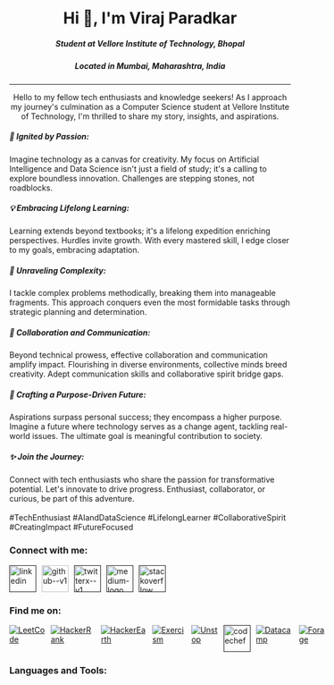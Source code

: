 <h1  align="center">Hi 👋, I'm Viraj Paradkar</h1>

<h5  align="center">Student at Vellore Institute of Technology, Bhopal</h3>
<h5  align="center">Located in Mumbai, Maharashtra, India </h3>

---

<p align="center">
Hello to my fellow tech enthusiasts and knowledge seekers! As I approach my journey's culmination as a Computer Science student at Vellore Institute of Technology, I'm thrilled to share my story, insights, and aspirations.

<h5>🌟 Ignited by Passion:</h5>
Imagine technology as a canvas for creativity. My focus on Artificial Intelligence and Data Science isn't just a field of study; it's a calling to explore boundless innovation. Challenges are stepping stones, not roadblocks.

<h5>💡 Embracing Lifelong Learning:</h5>
Learning extends beyond textbooks; it's a lifelong expedition enriching perspectives. Hurdles invite growth. With every mastered skill, I edge closer to my goals, embracing adaptation.

<h5>🧩 Unraveling Complexity:</h5>
I tackle complex problems methodically, breaking them into manageable fragments. This approach conquers even the most formidable tasks through strategic planning and determination.

<h5>🤝 Collaboration and Communication:</h5>
Beyond technical prowess, effective collaboration and communication amplify impact. Flourishing in diverse environments, collective minds breed creativity. Adept communication skills and collaborative spirit bridge gaps.

<h5>🚀 Crafting a Purpose-Driven Future:</h5>
Aspirations surpass personal success; they encompass a higher purpose. Imagine a future where technology serves as a change agent, tackling real-world issues. The ultimate goal is meaningful contribution to society.

<h5>✨ Join the Journey:</h5>
Connect with tech enthusiasts who share the passion for transformative potential. Let's innovate to drive progress. Enthusiast, collaborator, or curious, be part of this adventure.

<br>
<br>
<h9>#TechEnthusiast #AIandDataScience #LifelongLearner #CollaborativeSpirit #CreatingImpact #FutureFocused</h9>

<p>

<h3  align="left">Connect with me:</h3>

<div style="display: flex;">
    <a href="" target="_blank" style="padding-right:10px">
        <img width="48" height="48" src="https://img.icons8.com/color/48/linkedin.png" alt="linkedin"/>
    </a>
    <a href="https://github.com/SpaceCoder96" target="_blank" style="padding-right:10px">
        <img width="48" height="48" src="https://img.icons8.com/color/48/github--v1.png" alt="github--v1"/>
    </a>
    <a href="" target="_blank" style="padding-right:10px">
        <img width="48" height="48" src="https://img.icons8.com/color/48/twitterx--v1.png" alt="twitterx--v1"/>
    </a>
    <a href="" target="_blank" style="padding-right:10px">
        <img width="48" height="48" src="https://img.icons8.com/color/48/medium-logo.png" alt="medium-logo"/>
    </a>
    <a href="" target="_blank" style="padding-right:10px">
        <img width="48" height="48" src="https://img.icons8.com/color/48/stackoverflow.png" alt="stackoverflow"/>
    </a>
</div>

<h3  align="left">Find me on:</h3>

<div style="display: flex;">
    <a href="" target="_blank" style="padding-right:10px">
        <img src="https://cdn.iconscout.com/icon/free/png-48/free-leetcode-3628885-3030025.png?f=webp&w=256" alt="LeetCode">
    </a>
    <a href="" target="_blank" style="padding-right:10px">
        <img src="https://cdn.iconscout.com/icon/free/png-48/free-hackerrank-3628823-3030100.png?f=webp&w=256" alt="HackerRank">
    </a>
    <a href="" target="_blank" style="padding-right:10px">
        <img src="/assets/socials/.png" alt="HackerEarth">
    </a>
    <a href="" target="_blank" style="padding-right:10px">
        <img src="/assets/socials/.png" alt="Exercism">
    </a>
    <a href="" target="_blank" style="padding-right:10px">
        <img src="/assets/socials/.png" alt="Unstop">
    </a>
    <a href="" target="_blank" style="padding-right:10px">
        <img width="48" height="48" src="https://img.icons8.com/fluency/48/codechef.png" alt="codechef"/>
    </a>
    <a href="" target="_blank" style="padding-right:10px">
        <img src="/assets/socials/.png" alt="Datacamp">
    </a>
    <a href="" target="_blank" style="padding-right:10px">
        <img src="/assets/socials/.png" alt="Forage">
    </a>
    <a href="" target="_blank" style="padding-right:10px">
        <img src="/assets/socials/.png" alt="">
    </a>
</div>

<h3  align="left">Languages and Tools:</h3>

<div style="display: flex;">
    <a href="" target="_blank" style="padding-right:10px">
        <img src="/assets/languages/.png" alt="">
    </a>
</div>